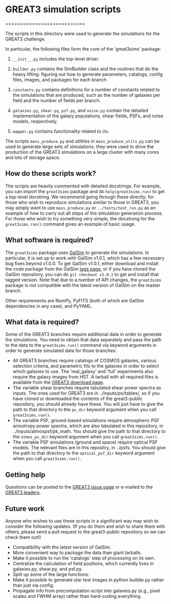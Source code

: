 # GREAT3 simulation scripts
===========================

The scripts in this directory were used to generate the simulations for the
GREAT3 challenge.

In particular, the following files form the core of the 'great3sims' package:

1. `__init__.py` includes the top-level driver.

2. `builder.py` contains the SimBuilder class and the routines that do the heavy
   lifting: figuring out how to generate parameters, catalogs, config files,
   images, and packages for each branch.

3. `constants.py` contains definitions for a number of constants related to the
   simulations that are produced, such as the number of galaxies per field and
   the number of fields per branch.

4. `galaxies.py`, `shear.py`, `psf.py`, and `noise.py` contain the detailed
   implementation of the galaxy populations, shear fields, PSFs, and noise
   models, respectively.

5. `mapper.py` contains functionality related to i/o.

The scripts `mass_produce.py` and utilities in `mass_produce_utils.py` can be
used to generate large sets of simulations; they were used to drive the
production of the GREAT3 simulations on a large cluster with many cores and lots
of storage space.

## How do these scripts work?

The scripts are heavily commented with detailed docstrings.  For example, you
can import the `great3sims` package and do `help(great3sims.run)` to get a
top-level docstring.  We recommend going through these directly; for those who
wish to reproduce simulations similar to those in GREAT3, you may simply want to
use `mass_produce.py` or `../tests/test_run.py` as an example of how to carry
out all steps of the simulation generation process.  For those who wish to try
something very simple, the docstrong for the `great3sims.run()` command gives an
example of basic usage.

## What software is required?

The `great3sims` package uses
[GalSim](https://github.com/GalSim-developers/GalSim) to generate the
simulations.  In particular, it is set up to work with GalSim v1.0.1, which has
a few necessary bug fixes beyond v1.0.0.  To get GalSim v1.0.1, either download
and install the code package from the GalSim [tags
page](https://github.com/GalSim-developers/GalSim/releases), or if you have
cloned the GalSim repository, you can do `git checkout v1.0.1` to get and
install that tagged version.  Note that due to a number of API changes, the
`great3sims` package is not compatible with the latest version of GalSim on the
master branch.

Other requirements are NumPy, PyFITS (both of which are GalSim dependencies in
any case), and PyYAML.

## What data is required?

Some of the GREAT3 branches require additional data in order to generate the
simulations.  You need to obtain that data separately and pass the path to the
data to the `great3sims.run()` command via keyword arguments in order to
generate simulated data for those branches:

- All GREAT3 branches require catalogs of COSMOS galaxies, various selection
  criteria, and parametric fits to the galaxies in order to select which
  galaxies to use.  The 'real_galaxy' and 'full' experiments also require the
  galaxy images from HST.  A tarball with all required files is available from
  the [GREAT3 download page](http://great3.projects.phys.ucl.ac.uk/leaderboard/data).
- The variable shear branches require tabulated shear power spectra as
  inputs.  The ones used for GREAT3 are in ../inputs/ps/tables/, so if you have
  cloned or downloaded the contents of the great3-public repository, you should
  already have these.  You will just have to give the path to that directory to
  the `ps_dir` keyword argument when you call `great3sims.run()`.
- The variable PSF, ground-based simulations require atmospheric PSF anisotropy
  power spectra, which are also tabulated in this repository, in
  ../inputs/atmospsf/pk_math.  You should give the path to that directory to the
  `atmos_ps_dir` keyword argument when you call `great3sims.run()`.
- The variable PSF simulations (ground and space) require optical PSF models.
  The relevant files are in this repositry, in ../psfs.  You should give the
  path to that directory to the `optical_psf_dir` keyword argument when you call
  `great3sims.run()`.

## Getting help

Questions can be posted to the [GREAT3 issue
page](https://github.com/barnabytprowe/great3-public/issues?state=open) or
e-mailed to the [GREAT3 leaders](http://www.great3challenge.info/?q=contacts).

## Future work

Anyone who wishes to use these scripts in a significant way may wish to consider
the following updates.  (If you do them and wish to share them with others,
please send a pull request to the great3-public repository so we can check them
out!)

- Compatibility with the latest version of GalSim.
- More convenient way to package the data than giant tarballs.
- Make it possible to run the 'catalogs' step of processing on its
  own.
- Centralize the calculation of field positions, which currently lives in
  galaxies.py, shear.py, and psf.py.
- Split up some of the large functions.
- Make it possible to generate star test images in python builder.py rather than
  just via config.
- Propagate info from precomputation script into galaxies.py (e.g., pixel scales
  and FWHM array) rather than hard-coding everything.
